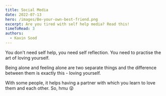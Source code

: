 ```yaml
---
title: Social Media
date: 2022-07-13
hero: /images/Be-your-own-best-friend.png
excerpt: Are you tired with self help media? Read this!
timeToRead: 3
authors:
  - Kavin Sood
---
```


You don't need self help, you need self reflection. You need to practise the art of loving yourself.

Being alone and feeling alone are two separate things and the difference between them is exactly this - loving yourself.

With some people, it helps having a partner with which you learn to love them and each other. So, hmu 😜